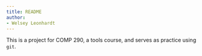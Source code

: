 ```yaml
---
title: README
author:
- Welsey Leonhardt
---
```


This is a project for COMP 290, a tools course, and serves as practice using `git`.

